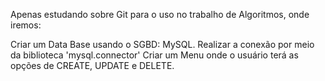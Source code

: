 Apenas estudando sobre Git para o uso no trabalho de Algoritmos, onde iremos:

Criar um Data Base usando o SGBD: MySQL.
Realizar a conexão por meio da biblioteca 'mysql.connector'
Criar um Menu onde o usuário terá as opções de CREATE, UPDATE e DELETE.